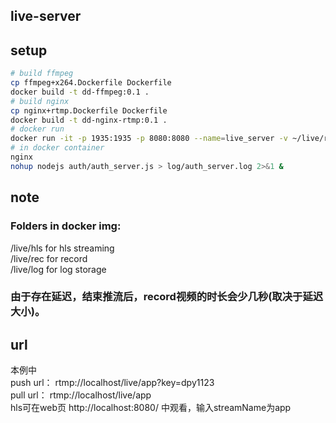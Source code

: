 ## live-server

## setup
```bash
# build ffmpeg
cp ffmpeg+x264.Dockerfile Dockerfile
docker build -t dd-ffmpeg:0.1 .
# build nginx
cp nginx+rtmp.Dockerfile Dockerfile
docker build -t dd-nginx-rtmp:0.1 .
# docker run 
docker run -it -p 1935:1935 -p 8080:8080 --name=live_server -v ~/live/rec:/live/rec dd-nginx-rtmp:0.1 /bin/bash 
# in docker container
nginx 
nohup nodejs auth/auth_server.js > log/auth_server.log 2>&1 &
```

## note
### Folders in docker img:  
/live/hls for hls streaming  
/live/rec for record  
/live/log for log storage  
### 由于存在延迟，结束推流后，record视频的时长会少几秒(取决于延迟大小)。  

## url
本例中  
push url： rtmp://localhost/live/app?key=dpy1123  
pull url： rtmp://localhost/live/app  
hls可在web页 http://localhost:8080/ 中观看，输入streamName为app 
